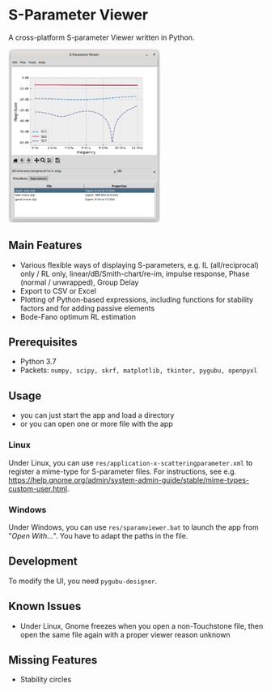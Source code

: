 S-Parameter Viewer
==================

A cross-platform S-parameter Viewer written in Python.

<img src="./doc/screenshot_mainwin_s2p.png" width="300" />


Main Features
-------------

- Various flexible ways of displaying S-parameters, e.g. IL (all/reciprocal) only / RL only, linear/dB/Smith-chart/re-im, impulse response, Phase (normal / unwrapped), Group Delay
- Export to CSV or Excel
- Plotting of Python-based expressions, including functions for stability factors and for adding passive elements
- Bode-Fano optimum RL estimation


Prerequisites
-------------

- Python 3.7
- Packets: `numpy, scipy, skrf, matplotlib, tkinter, pygubu, openpyxl`


Usage
-----

- you can just start the app and load a directory
- or you can open one or more file with the app

### Linux

Under Linux, you can use `res/application-x-scatteringparameter.xml` to register a mime-type for S-parameter files. For instructions, see e.g. <https://help.gnome.org/admin/system-admin-guide/stable/mime-types-custom-user.html>.

### Windows

Under Windows, you can use `res/sparamviewer.bat` to launch the app from "*Open With...*". You have to adapt the paths in the file.
	

Development
-----------

To modify the UI, you need `pygubu-designer`.


Known Issues
------------

- Under Linux, Gnome freezes when you open a non-Touchstone file, then open the same file again with a proper viewer reason unknown


Missing Features
----------------

- Stability circles
